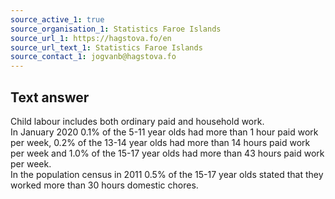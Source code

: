 ```yaml
---
source_active_1: true
source_organisation_1: Statistics Faroe Islands
source_url_1: https://hagstova.fo/en
source_url_text_1: Statistics Faroe Islands
source_contact_1: jogvanb@hagstova.fo
---
```

## Text answer  
Child labour includes both ordinary paid and household work.  
In January 2020 0.1% of the 5-11 year olds had more than 1 hour paid work per week, 0.2% of the 13-14 year olds had more than 14 hours paid work per week and 1.0% of the 15-17 year olds had more than 43 hours paid work per week.  
In the population census in 2011 0.5% of the 15-17 year olds stated that they worked more than 30 hours domestic chores.
